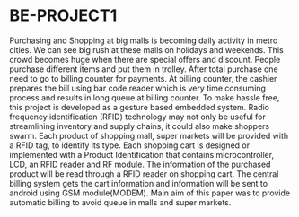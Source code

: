 # BE-PROJECT1
Purchasing and Shopping at big malls is becoming daily activity in metro cities. We can see big rush at these malls on holidays and weekends. This crowd becomes huge when there are special offers and discount. People purchase different items and put them in trolley. After total purchase one need to go to billing counter for payments. At billing counter, the cashier prepares the bill using bar code reader which is very time consuming process and results in long queue at billing counter. To make hassle free, this project is developed as a gesture based embedded system. Radio frequency identification (RFID) technology may not only be useful for streamlining inventory and supply chains, it could also make shoppers swarm. Each product of shopping mall, super markets will be provided with a RFID tag, to identify its type. Each shopping cart is designed or implemented with a Product Identification that contains microcontroller, LCD, an RFID reader and RF module. The information of the purchased product will be read through a RFID reader on shopping cart. The central billing system gets the cart information and information will be sent to android using GSM module(MODEM). Main aim of this paper was to provide automatic billing to avoid queue in malls and super markets.
